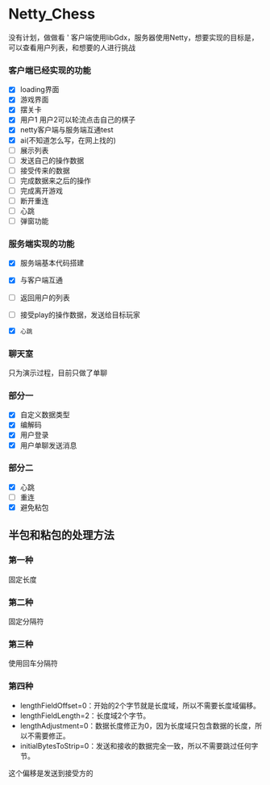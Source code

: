 # Netty_Chess
没有计划，做做看
'
客户端使用libGdx，服务器使用Netty，想要实现的目标是，可以查看用户列表，和想要的人进行挑战

### 客户端已经实现的功能

- [x] loading界面
- [x] 游戏界面
- [x] 摆关卡
- [x] 用户1  用户2可以轮流点击自己的棋子
- [x] netty客户端与服务端互通test
- [x] ai(不知道怎么写，在网上找的)
- [ ] 展示列表
- [ ] 发送自己的操作数据
- [ ] 接受传来的数据
- [ ] 完成数据来之后的操作
- [ ] 完成离开游戏
- [ ] 断开重连
- [ ] 心跳
- [ ] 弹窗功能

### 服务端实现的功能
- [x] 服务端基本代码搭建
- [x] 与客户端互通
- [ ] 返回用户的列表
- [ ] 接受play的操作数据，发送给目标玩家
- [x] `心跳`



### 聊天室

只为演示过程，目前只做了单聊

### 部分一

- [x] 自定义数据类型
- [x] 编解码
- [x] 用户登录
- [x] 用户单聊发送消息

### 部分二

- [x] 心跳
- [ ] 重连
- [x] 避免粘包

## 半包和粘包的处理方法

### 第一种

固定长度

### 第二种

固定分隔符

### 第三种

使用回车分隔符

### 第四种

- lengthFieldOffset=0：开始的2个字节就是长度域，所以不需要长度域偏移。
- lengthFieldLength=2：长度域2个字节。
- lengthAdjustment=0：数据长度修正为0，因为长度域只包含数据的长度，所以不需要修正。
- initialBytesToStrip=0：发送和接收的数据完全一致，所以不需要跳过任何字节。

这个偏移是发送到接受方的
